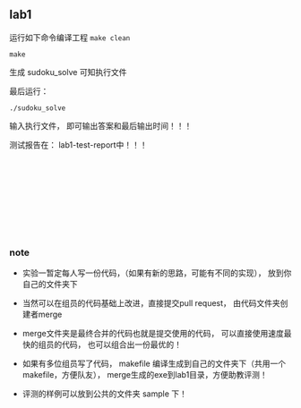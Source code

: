 <!--
 * @Author: Firefly
 * @Date: 2020-03-30 16:07:27
 * @Descripttion: 
 * @LastEditTime: 2020-03-30 22:06:07
 -->


## lab1

运行如下命令编译工程
```make clean```

```make```


生成 sudoku_solve 可知执行文件

最后运行：

```./sudoku_solve```

输入执行文件， 即可输出答案和最后输出时间！！！


测试报告在： lab1-test-report中！！！

<br>
<br>
<br>
<br>
<br>
<br>
<br>
<br>

### note

- 实验一暂定每人写一份代码，（如果有新的思路，可能有不同的实现）， 放到你自己的文件夹下

- 当然可以在组员的代码基础上改进，直接提交pull request， 由代码文件夹创建者merge
- merge文件夹是最终合并的代码也就是提交使用的代码， 可以直接使用速度最快的组员的代码， 也可以组合出一份最优的！

- 如果有多位组员写了代码， makefile 编译生成到自己的文件夹下（共用一个makefile，方便队友）， merge生成的exe到lab1目录，方便助教评测！

- 评测的样例可以放到公共的文件夹 sample 下！





